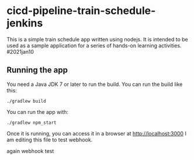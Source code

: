 # cicd-pipeline-train-schedule-jenkins

This is a simple train schedule app written using nodejs. It is intended to be used as a sample application for a series of hands-on learning activities.
#2021jan10
## Running the app

You need a Java JDK 7 or later to run the build. You can run the build like this:

    ./gradlew build

You can run the app with:

    ./gradlew npm_start

Once it is running, you can access it in a browser at [http://localhost:3000](http://localhost:3000)
I am editing this file to test webhook.

again webhook test
